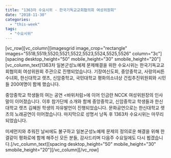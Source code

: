```yaml
---
title: "1363차 수요시위 - 한국기독교교회협의회 여성위원회"
date: "2018-11-30"
categories: 
  - "this-week"
tags: 
  - "수요시위"
---
```


\[vc\_row\]\[vc\_column\]\[imagesgrid image\_crop="rectangle" images="5518,5519,5520,5521,5522,5523,5524,5525,5526" column="3c"\]\[spacing desktop\_height="50" mobile\_height="30" smobile\_height="20"\]\[vc\_column\_text\]1363차 일본군성노예제 문제해결을 위한 수요시위는 한국기독교교회협의회 여성위원회 주관으로 진행되었습니다. 기장여신도회, 중앙중학교, 사랑의씨튼수녀회, 한신대학교 렛츠, 신암중학교, 국민대학교 평화의소녀상 건립추진위원회와 시민들 200여명이 함께 했습니다.

중앙중학교 학생들의 여는 공연 <바위처럼>에 이어 인금란 NCCK 여성위원장의 인사말이 이어졌습니다. 이후 참가단체 소개와 함께 중앙중학교, 신암중학교 학생들과 한신대학교 렛츠 김혜원 학생의 자유발언이 진행되었습니다. 문화공연으로는 한신대학교 렛츠의 노래공연이 이어졌습니다. 마지막으로 성명서 낭독 후 1363차 수요시위는 마무리 되었습니다.

미세먼지와 추워진 날씨에도 불구하고 일본군성노예제 문제의 정의로운 해결을 위해 한결같이 평화로에 함께 해주신 모든 분들, 감사드리며 다음주 수요일에도 다시 뵙겠습니다.\[/vc\_column\_text\]\[spacing desktop\_height="50" mobile\_height="30" smobile\_height="20"\]\[/vc\_column\]\[/vc\_row\]
